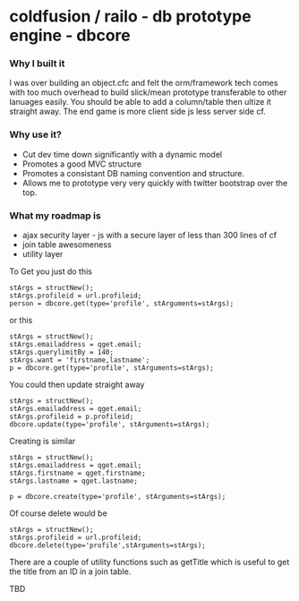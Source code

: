 coldfusion / railo - db prototype engine - dbcore
======

### Why I built it
I was over building an object.cfc and felt the orm/framework tech comes with too much overhead to build slick/mean prototype transferable to other lanuages easily.
You should be able to add a column/table then ultize it straight away.  The end game is more client side js less server side cf.

### Why use it?

* Cut dev time down significantly with a dynamic model
* Promotes a good MVC structure
* Promotes a consistant DB naming convention and structure.
* Allows me to prototype very very quickly with twitter bootstrap over the top.

### What my roadmap is

* ajax security layer - js with a secure layer of less than 300 lines of cf
* join table awesomeness
* utility layer

To Get you just do this

```
stArgs = structNew();
stArgs.profileid = url.profileid;
person = dbcore.get(type='profile', stArguments=stArgs);
```

or this

```
stArgs = structNew();
stArgs.emailaddress = qget.email;
stArgs.querylimitBy = 140;
stArgs.want = 'firstname,lastname';
p = dbcore.get(type='profile', stArguments=stArgs);
```

You could then update straight away

```
stArgs = structNew();
stArgs.emailaddress = qget.email;
stArgs.profileid = p.profileid;
dbcore.update(type='profile', stArguments=stArgs);
```

Creating is similar

```
stArgs = structNew();
stArgs.emailaddress = qget.email;
stArgs.firstname = qget.firstname;
stArgs.lastname = qget.lastname;

p = dbcore.create(type='profile', stArguments=stArgs);
```
Of course delete would be

```
stArgs = structNew();
stArgs.profileid = url.profileid;
dbcore.delete(type='profile',stArguments=stArgs);
```

There are a couple of utility functions such as getTitle which is useful to get the title from an ID in a join table.

TBD

